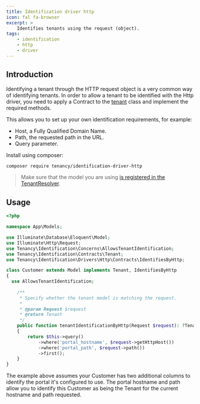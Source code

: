 ```yaml
---
title: Identification driver http
icon: fal fa-browser
excerpt: >
    Identifies tenants using the request (object).
tags:
    - identification
    - http
    - driver
---
```


## Introduction
Identifying a tenant through the HTTP request object is a very common way of identifying tenants.
In order to allow a tenant to be identified with the Http driver, you
need to apply a Contract to the [tenant](what-is-a-tenant) class and implement the required
methods.

This allows you to set up your own identification requirements, for example:
* Host, a Fully Qualified Domain Name.
* Path, the requested path in the URL.
* Query parameter.

Install using composer:

```bash
composer require tenancy/identification-driver-http
```

> Make sure that the model you are using [is registered in the TenantResolver](identification-general).

## Usage

```php
<?php

namespace App\Models;

use Illuminate\Database\Eloquent\Model;
use Illuminate\Http\Request;
use Tenancy\Identification\Concerns\AllowsTenantIdentification;
use Tenancy\Identification\Contracts\Tenant;
use Tenancy\Identification\Drivers\Http\Contracts\IdentifiesByHttp;

class Customer extends Model implements Tenant, IdentifiesByHttp
{
  use AllowsTenantIdentification;
  
    /**
     * Specify whether the tenant model is matching the request.
     *
     * @param Request $request
     * @return Tenant
     */
    public function tenantIdentificationByHttp(Request $request): ?Tenant
    {
        return $this->query()
            ->where('portal_hostname', $request->getHttpHost())
            ->where('portal_path', $request->path())
            ->first();
    }
}
```

The example above assumes your Customer has two additional columns to identify the portal it's configured to use. The
portal hostname and path allow you to identify this Customer as being the Tenant for the current hostname and path 
requested.
